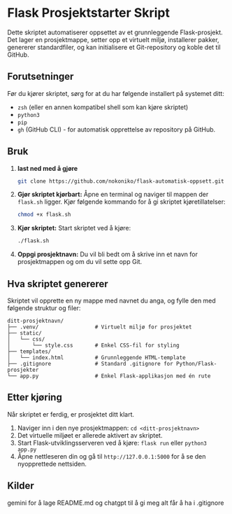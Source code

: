 # Flask Prosjektstarter Skript

Dette skriptet automatiserer oppsettet av et grunnleggende Flask-prosjekt. Det lager en prosjektmappe, setter opp et virtuelt miljø, installerer pakker, genererer standardfiler, og kan initialisere et Git-repository og koble det til GitHub.

## Forutsetninger

Før du kjører skriptet, sørg for at du har følgende installert på systemet ditt:

-   `zsh` (eller en annen kompatibel shell som kan kjøre skriptet)
-   `python3`
-   `pip`
-   `gh` (GitHub CLI) - for automatisk opprettelse av repository på GitHub.

## Bruk

1. **last ned med å gjøre**
   ```bash
   git clone https://github.com/nokoniko/flask-automatisk-oppsett.git
   ```
2.  **Gjør skriptet kjørbart:**
    Åpne en terminal og naviger til mappen der `flask.sh` ligger. Kjør følgende kommando for å gi skriptet kjøretillatelser:
    ```bash
    chmod +x flask.sh
    ```

3.  **Kjør skriptet:**
    Start skriptet ved å kjøre:
    ```bash
    ./flask.sh
    ```

4.  **Oppgi prosjektnavn:**
    Du vil bli bedt om å skrive inn et navn for prosjektmappen og om du vil sette opp Git.

## Hva skriptet genererer

Skriptet vil opprette en ny mappe med navnet du anga, og fylle den med følgende struktur og filer:

```
ditt-prosjektnavn/
├── .venv/                  # Virtuelt miljø for prosjektet
├── static/
│   └── css/
│       └── style.css       # Enkel CSS-fil for styling
├── templates/
│   └── index.html          # Grunnleggende HTML-template
├── .gitignore              # Standard .gitignore for Python/Flask-prosjekter
└── app.py                  # Enkel Flask-applikasjon med én rute
```

## Etter kjøring

Når skriptet er ferdig, er prosjektet ditt klart.

1.  Naviger inn i den nye prosjektmappen: `cd <ditt-prosjektnavn>`
2.  Det virtuelle miljøet er allerede aktivert av skriptet.
3.  Start Flask-utviklingsserveren ved å kjøre: `flask run` eller `python3 app.py`
4.  Åpne nettleseren din og gå til `http://127.0.0.1:5000` for å se den nyopprettede nettsiden.


## Kilder
gemini for å lage README.md og chatgpt til å gi meg alt får å ha i .gitignore